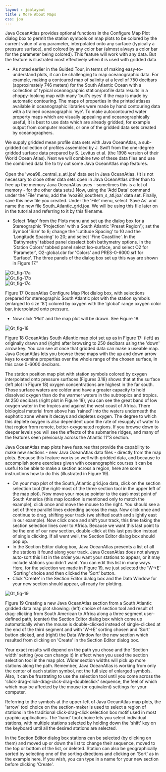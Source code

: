 ```yaml
---
layout : joalayout
title : More About Maps
css: joa
---
```



<p>Java OceanAtlas provides optional functions in the Configure Map Plot dialog box to permit the station symbols on map plots to be colored by the current value of any parameter, interpolated onto any surface (typically a pressure surface), and colored by any color bar (almost always a color bar for the parameter being colored). This feature will work with any data. But the feature is illustrated most effectively when it is used with gridded data.
  <ul>
		<li>As noted earlier in the Guided Tour, in terms of making easy-to-understand plots, it can be challenging to map oceanographic data. For example, making a contoured map of salinity at a level of 750 decibars (approximately 746 meters) for the South Atlantic Ocean with a collection of typical oceanographic station/profile data results in a choppy-looking map with many 'bull's eyes' if the map is made by automatic contouring. The maps of properties in the printed atlases available in oceanographic libraries were made by hand contouring data with a trained oceanographic 'eye'. To make autocontoured water property maps which are visually appealing and oceanographically useful, it is best to use data which are already gridded, for example output from computer models, or one of the gridded data sets created by oceanographers.</li>
	</ul>
  We supply gridded mean profile data sets with Java OceanAtlas, a sub-gridded collection of profiles assembled by J. Swift from the one-degree gridded surface data prepared by S. Levitus et al. (the 1998 version of their World Ocean Atlas). Next we will combine two of these data files and use the combined data file to try out some Java OceanAtlas map features.
<br><br>
	Open the 'woa98_central_s_atl.joa' data set in Java OceanAtlas. (It is not necessary to close other data sets open in Java OceanAtlas other than to free up the memory Java OceanAtlas uses - sometimes this is a lot of memory - for the other data sets.) Now, using the 'Add Data' command under the 'File' menu, add the 'woa98_southern_s_atl.joa' data set. Finally, save this new file you created. Under the 'File' menu, select 'Save As' and name the new file South_Atlantic_grid.joa. We will be using this file later on in the tutorial and referring to it by this filename.
  <ul>
		<li>Select 'Map' from the Plots menu and set up the dialog box for a Stereographic 'Projection' with a South Atlantic 'Preset Region'); set the Symbol 'Size' to 8; change the 'Latitude Spacing' to 10 and the 'Longitude Spacing' to 20; and select 'Fine Coastline'. In the 'Bathymetry' tabbed panel deselect both bathymetry options. In the 'Station Colors' tabbed panel select Iso-surface, and select O2 for 'Parameter', O2-global.cbr for 'Colors' and PRES-0-6000.srf for 'Surface'. The three panels of the dialog box set up this way are shown in Figure 17."</li>
</ul>
    <div class="gt_fig">
      <img alt="Gt_fig-17a" class="gt_image" src="http://joa.ucsd.edu/static/images/guided_tour/gt_fig-17a.jpg">
    </div>
    <div class="gt_fig">
      <img alt="Gt_fig-17b" class="gt_image" src="http://joa.ucsd.edu/static/images/guided_tour/gt_fig-17b.jpg">
    </div>
    <div class="gt_fig">
      <img alt="Gt_fig-17c" class="gt_image" src="http://joa.ucsd.edu/static/images/guided_tour/gt_fig-17c.jpg">
    </div>
</p>
<p class="gt_caption">Figure 17 OceanAtlas Configure Map Plot dialog box, with selections prepared for stereographic South Atlantic plot with the station symbols (enlarged to size '8') colored by oxygen with the 'global' range oxygen color bar, interpolated onto pressure.
  <ul>
	<li>Now click 'Plot' and the map plot will be drawn. See Figure 18.</li>
</ul></p>
  <div class="gt_fig">
    <img alt="Gt_fig-18" class="gt_image" src="http://joa.ucsd.edu/static/images/guided_tour/gt_fig-18.jpg">
  </div>
	<p class="gt_caption"> Figure 18 OceanAtlas South Atlantic map plot set up as in Figure 17: (left) as originally drawn and (right) after browsing to 250 decibars using the 'down' arrow key.
	You can see at once that gridded data can make a useable map. Java OceanAtlas lets you browse these maps with the up and down arrow keys to examine properties over the whole range of the chosen surface, in this case 0-6000 decibars.</p>

  <p>The station position map plot with station symbols colored by oxygen interpolated onto pressure surfaces (Figures 3.18) shows that at the surface (left plot in Figure 18) oxygen concentrations are highest in the far south. Those surface waters are colder and have a greater capacity to hold dissolved oxygen than do the warmer waters in the subtropics and tropics. At 250 decibars (right plot in Figure 18), you can see the great band of low oxygen water in the tropics and against the west coast of Africa. There biological material from above has 'rained' into the waters underneath the euphotic zone where it decays and depletes oxygen. The degree to which this deplete oxygen is also dependent upon the rate of resupply of water to that region from remote, better-oxygenated regions. If you browse down to deeper levels you will see the effects of the submarine ridges, and many of the features seen previously across the Atlantic 11&deg;S section.</p>

<p>Java OceanAtlas map plots have features that provide the capability to make new sections - new Java OceanAtlas data files - directly from the map plots. Because this feature works so well with gridded data, and because to accomplish some exercises given with oceanographic courses it can be useful to be able to make a section across a region, here are some instructions how to do this (illustrated in Figure 19).
  <ul>
	<li>	On your map plot of the South_Atlantic.grid.joa data, click on the section selection tool (the right-most of the three section tool in the upper left of the map plot). Now move your mouse pointer to the east-most point of South America (this map location is mentioned only to match the example), click once and move the mouse to the right. You should see a set of three parallel lines extending across the map. Now click once and continue to drag, shifting your track (we shifted south and slightly east in our example). Now click once and shift your track, this time taking the section selection lines over to Africa. Because we want this last point to be the end of our new section, double-click at this last position instead of single clicking. If all went well, the Section Editor dialog box should pop up.</li>
	<li>	In the Section Editor dialog box, Java OceanAtlas presents a list of all the stations it found along your track. Java OceanAtlas does not always auto-sort this list in the order you want your stations to appear, or it may include stations you didn't want. You can edit this list in many ways. Here, for the selection we made in Figure 19, we just selected the 'W->E' 'Sorting' choice and then clicked the 'Sort' button.</li>
	<li>Click 'Create' in the Section Editor dialog box and the Data Window for your new section should appear, all ready for plotting.</li>
	</ul></p>
  <div class="gt_fig">
    <img alt="Gt_fig-19" class="gt_image" src="http://joa.ucsd.edu/static/images/guided_tour/gt_fig-19.jpg">
	<p class="gt_caption">Figure 19 Creating a new Java OceanAtlas section from a South Atlantic gridded data map plot showing: (left) choice of section tool and result of drag-clicking from South American to Africa along a three segment user-defined path, (center) the Section Editor dialog box which come up automatically when the mouse is double-clicked instead of single-clicked at the end of the third segment and with 'W->E' sorting chosen and 'Sort' button clicked, and (right) the Data Window for the new section which resulted from clicking on 'Create' in the Section Editor dialog box.</p></div>

<p>Your exact results will depend on the path you chose and the 'Section width' setting (you can change it) in effect when you used the section selection tool in the map plot. Wider section widths will pick up more stations along the path. Remember, Java OceanAtlas is working from only the center of each station symbol, not the full size of enlarged symbols. Also, it can be frustrating to use the selection tool until you come across the 'click-drag-click-drag-click-drag-doubleclick' sequence, the feel of which which may be affected by the mouse (or equivalent) settings for your computer.</p>

<p>Referring to the symbols at the upper-left of Java OceanAtlas map plots, the 'arrow' tool choice on the section-maker is used to select a region of stations in the traditional click-drag-click selection box motif used in most graphic applications. The 'hand' tool choice lets you select individual stations, with multiple stations selected by holding down the 'shift' key on the keyboard until all the desired stations are selected.</p>

<p>In the Section Editor dialog box stations can be selected (by clicking on them) and moved up or down the list to change their sequence, moved to the top or bottom of the list, or deleted. Station can also be geographically sorted by selecting one of the sorting directions and clicking on 'Sort' as in the example here. If you wish, you can type in a name for your new section before clicking 'Create'.</p>
